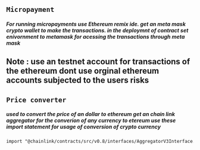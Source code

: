 
## **`Micropayment`**

##### For running micropayments use Ethereum remix ide. get an meta mask crypto wallet to make the transactions. in the deploymnt of contract set enivornment to metamask for acessing the transactions through meta mask


## Note : use an testnet account for transactions of the ethereum dont use orginal ethereum accounts subjected to the users risks 

## **`Price converter`**

##### used to convert the price of an dollar to ethereum get an chain link aggregator for the converion of any currency to etereum use these import statement for usage of conversion of crypto currency

```md
import "@chainlink/contracts/src/v0.8/interfaces/AggregatorV3Interface.sol";

```





